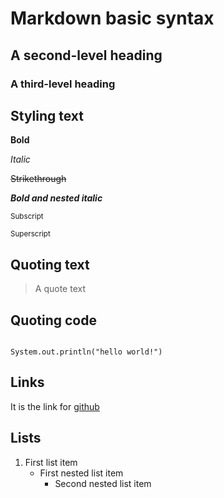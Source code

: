 # Markdown basic syntax

## A second-level heading

### A third-level heading

## Styling text

**Bold**

_Italic_

~~Strikethrough~~

**_Bold and nested italic_**

<sub>Subscript</sub>

<sup>Superscript</sup>

## Quoting text

> A quote text

## Quoting code

```

System.out.println("hello world!")

```

## Links

It is the link for [github](https://github.com/)

## Lists

1.  First list item
    - First nested list item
      - Second nested list item
